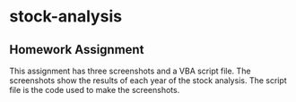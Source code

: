 # stock-analysis

## Homework Assignment
This assignment has three screenshots and a VBA script file. The screenshots show the results of each year of the stock analysis. The script file is the code used to make the screenshots.

